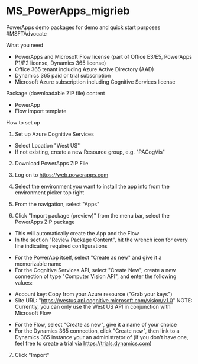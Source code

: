 # MS_PowerApps_migrieb
PowerApps demo packages for demo and quick start purposes #MSFTAdvocate

What you need
- PowerApps and Microsoft Flow license (part of Office E3/E5, PowerApps P1/P2 license, Dynamics 365 license)
- Office 365 tenant including Azure Active Directory (AAD)
- Dynamics 365 paid or trial subscription
- Microsoft Azure subscription including Cognitive Services license

Package (downloadable ZIP file) content
- PowerApp
- Flow import template

How to set up
1) Set up Azure Cognitive Services
- Select Location "West US"
- If not existing, create a new Resource group, e.g. "PACogVis"

2) Download PowerApps ZIP File

3) Log on to https://web.powerapps.com

4) Select the environment you want to install the app into from the environment picker top right

5) From the navigation, select "Apps"

6) Click "Import package (preview)" from the menu bar, select the PowerApps ZIP package
- This will automatically create the App and the Flow
- In the section "Review Package Content", hit the wrench icon for every line indicating required configurations
* For the PowerApp itself, select "Create as new" and give it a memorizable name
* For the Cognitive Services API, select "Create New", create a new connection of type "Computer Vision API", and enter the following values:
+ Account key: Copy from your Azure resource ("Grab your keys")
+ Site URL: "https://westus.api.cognitive.microsoft.com/vision/v1.0"
NOTE: Currently, you can only use the West US API in conjunction with Microsoft Flow
* For the Flow, select "Create as new", give it a name of your choice
* For the Dynamics 365 connection, click "Create new", then link to a Dynamics 365 instance your an administrator of (if you don't have one, feel free to create a trial via https://trials.dynamics.com)

7) Click "Import"
